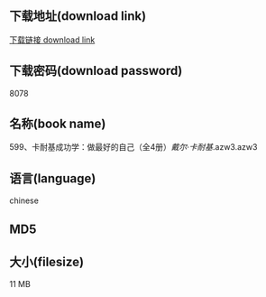 ## 下载地址(download link)
[下载链接 download link](https://tutu365.netlify.app/?s=599%E3%80%81%E5%8D%A1%E8%80%90%E5%9F%BA%E6%88%90%E5%8A%9F%E5%AD%A6%EF%BC%9A%E5%81%9A%E6%9C%80%E5%A5%BD%E7%9A%84%E8%87%AA%E5%B7%B1%EF%BC%88%E5%85%A84%E5%86%8C%EF%BC%89_%E6%88%B4%E5%B0%94%C2%B7%E5%8D%A1%E8%80%90%E5%9F%BA_.azw3)

## 下载密码(download password)
8078

## 名称(book name)
599、卡耐基成功学：做最好的自己（全4册）_戴尔·卡耐基_.azw3.azw3

## 语言(language)
chinese

## MD5


## 大小(filesize)
11 MB
